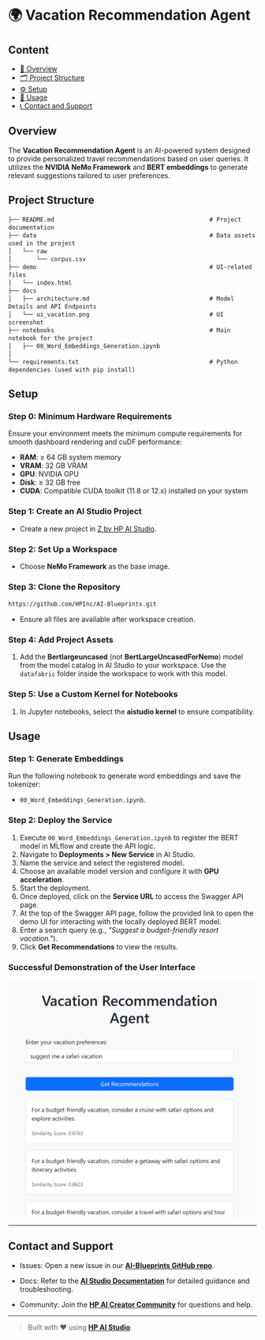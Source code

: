# 🌍 Vacation Recommendation Agent  

## Content  
* [🧠 Overview](#overview)
* [🗂 Project Structure](#project-structure)
* [⚙️ Setup](#setup)
* [🚀 Usage](#usage)
* [📞 Contact and Support](#contact-and-support)

## Overview  
The **Vacation Recommendation Agent** is an AI-powered system designed to provide personalized travel recommendations based on user queries. It utilizes the **NVIDIA NeMo Framework** and **BERT embeddings** to generate relevant suggestions tailored to user preferences.  

## Project Structure  
```
├── README.md                                            # Project documentation
├── data                                                 # Data assets used in the project
│   └── raw
│       └── corpus.csv
├── demo                                                 # UI-related files
│   └── index.html
├── docs
│   ├── architecture.md                                  # Model Details and API Endpoints
│   └── ui_vacation.png                                  # UI screenshot
├── notebooks                                            # Main notebook for the project
│   ├── 00_Word_Embeddings_Generation.ipynb
│   
└── requirements.txt                                     # Python dependencies (used with pip install)
```  

## Setup 

### Step 0: Minimum Hardware Requirements

Ensure your environment meets the minimum compute requirements for smooth dashboard rendering and cuDF performance:

- **RAM**: ≥ 64 GB system memory  
- **VRAM**: 32 GB VRAM  
- **GPU**: NVIDIA GPU
- **Disk**: ≥ 32 GB free
- **CUDA**: Compatible CUDA toolkit (11.8 or 12.x) installed on your system

### Step 1: Create an AI Studio Project

- Create a new project in [Z by HP AI Studio](https://zdocs.datascience.hp.com/docs/aistudio/overview).

### Step 2: Set Up a Workspace 
- Choose **NeMo Framework** as the base image.    

### Step 3: Clone the Repository

```bash
https://github.com/HPInc/AI-Blueprints.git
```

- Ensure all files are available after workspace creation.

### Step 4: Add Project Assets  
1. Add the **Bertlargeuncased** (not **BertLargeUncasedForNemo**) model from the model catalog in AI Studio to your workspace. Use the `datafabric` folder inside the workspace to work with this model.

### Step 5: Use a Custom Kernel for Notebooks  
1. In Jupyter notebooks, select the **aistudio kernel** to ensure compatibility.

## Usage 

### Step 1: Generate Embeddings  
Run the following notebook to generate word embeddings and save the tokenizer:  
- `00_Word_Embeddings_Generation.ipynb`.  


### Step 2: Deploy the Service  
1. Execute `00_Word_Embeddings_Generation.ipynb` to register the BERT model in MLflow and create the API logic.  
2. Navigate to **Deployments > New Service** in AI Studio.  
3. Name the service and select the registered model.  
4. Choose an available model version and configure it with **GPU acceleration**.  
5. Start the deployment.  
6. Once deployed, click on the **Service URL** to access the Swagger API page.  
7. At the top of the Swagger API page, follow the provided link to open the demo UI for interacting with the locally deployed BERT model.  
8. Enter a search query (e.g., *"Suggest a budget-friendly resort vacation."*).  
9. Click **Get Recommendations** to view the results.  

### Successful Demonstration of the User Interface  

![Vacation Recommendation Demo UI](docs/ui_vacation.png)  

---

## Contact and Support 

- Issues: Open a new issue in our [**AI-Blueprints GitHub repo**](https://github.com/HPInc/AI-Blueprints).

- Docs: Refer to the **[AI Studio Documentation](https://zdocs.datascience.hp.com/docs/aistudio/overview)** for detailed guidance and troubleshooting. 

- Community: Join the [**HP AI Creator Community**](https://community.datascience.hp.com/) for questions and help.

---

> Built with ❤️ using [**HP AI Studio**](https://www.hp.com/us-en/workstations/ai-studio.html).
